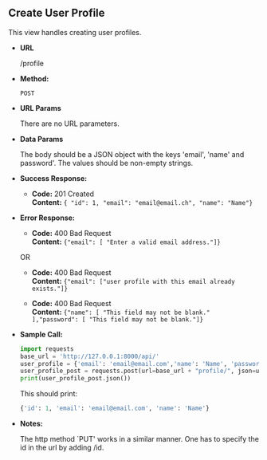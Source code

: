 **Create User Profile**
----
  This view handles creating user profiles.

* **URL**

  /profile

* **Method:**

  `POST` 
  
*  **URL Params**

    There are no URL parameters. 

* **Data Params**

  The body should be a JSON object with the keys 'email', 'name' and password'. The values should be non-empty strings. 

* **Success Response:**
  
  * **Code:** 201 Created <br />
    **Content:** `{ "id": 1, "email": "email@email.ch", "name": "Name"}`
 
* **Error Response:**

  * **Code:** 400 Bad Request <br />
    **Content:** `{"email": [ "Enter a valid email address."]}`

  OR
  
  * **Code:** 400 Bad Request <br />
      **Content:** `{"email": ["user profile with this email already exists."]}`
  
  

  * **Code:** 400 Bad Request <br />
    **Content:** `{"name": [ "This field may not be blank." ],"password": [ "This field may not be blank."]}`

* **Sample Call:**
    ```python
    import requests
    base_url = 'http://127.0.0.1:8000/api/'
    user_profile = {'email': 'email@email.com','name': 'Name', 'password': 'PW'}
    user_profile_post = requests.post(url=base_url + "profile/", json=user_profile)
    print(user_profile_post.json())
    ```
    
    This should print:
    ```python
    {'id': 1, 'email': 'email@email.com', 'name': 'Name'}
    ```
    
* **Notes:**

  The http method `PUT' works in a similar manner. One has to specify the id in the url by adding /id. 
